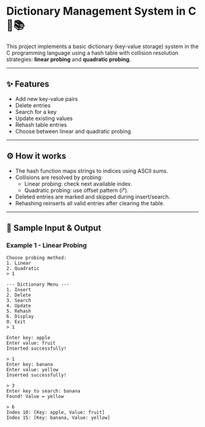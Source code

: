 # Dictionary Management System in C 🧠📚

This project implements a basic dictionary (key-value storage) system in the C programming language using a hash table with collision resolution strategies: **linear probing** and **quadratic probing**.

---

## ✨ Features
- Add new key-value pairs
- Delete entries
- Search for a key
- Update existing values
- Rehash table entries
- Choose between linear and quadratic probing

---

## ⚙️ How it works

- The hash function maps strings to indices using ASCII sums.
- Collisions are resolved by probing:
  - Linear probing: check next available index.
  - Quadratic probing: use offset pattern (i²).
- Deleted entries are marked and skipped during insert/search.
- Rehashing reinserts all valid entries after clearing the table.

---

## 🧪 Sample Input & Output

### Example 1 - Linear Probing
```plaintext
Choose probing method:
1. Linear
2. Quadratic
> 1

--- Dictionary Menu ---
1. Insert
2. Delete
3. Search
4. Update
5. Rehash
6. Display
0. Exit
> 1

Enter key: apple
Enter value: fruit
Inserted successfully!

> 1
Enter key: banana
Enter value: yellow
Inserted successfully!

> 3
Enter key to search: banana
Found! Value = yellow

> 6
Index 10: [Key: apple, Value: fruit]
Index 15: [Key: banana, Value: yellow]
